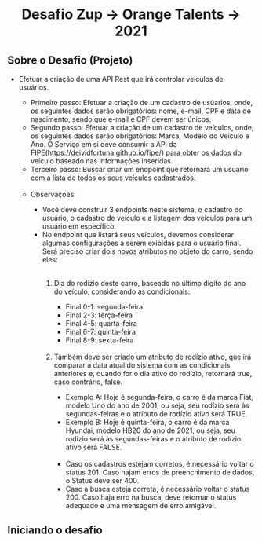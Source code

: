 <h1 align="center">
  <span> Desafio Zup -> Orange Talents -> 2021 </span>
</h1>
<h2>Sobre o Desafio (Projeto)</h2>

<ul>
  <li>Efetuar a criação de uma API Rest que irá controlar veículos de usuários.</li>
  <ul>
    <li>Primeiro passo: Efetuar a criação de um cadastro de usúarios, onde, os seguintes dados serão obrigatórios: nome, e-mail, CPF e data de nascimento, sendo que e-mail e CPF devem ser únicos.</li>
    <li>Segundo passo: Efetuar a criação de um cadastro de veículos, onde, os seguintes dados serão obrigatórios: Marca, Modelo do Veículo e Ano. O Serviço em si deve consumir a API da FIPE(https://deividfortuna.github.io/fipe/) para obter os dados do veículo baseado nas informações inseridas.</li>
    <li>Terceiro passo: Buscar criar um endpoint que retornará um usuário com a lista de todos os seus veículos cadastrados.</li>
    <br>
    <li>Observações:</li>
    <ul>
       <li>Você deve construir 3 endpoints neste sistema, o cadastro do usuário, o cadastro de veículo e a listagem dos veículos para um usuário em específico.</li>
       <li>No endpoint que listará seus veículos, devemos considerar algumas configurações a serem exibidas para o usuário final. Será preciso criar dois novos atributos no objeto do carro, sendo eles: </li>
       <br>
       <ol>
         <li>Dia do rodízio deste carro, baseado no último dígito do ano do veículo, considerando as condicionais:</li>
         <ul>
           <li>Final 0-1: segunda-feira</li>
           <li>Final 2-3: terça-feira</li>
           <li>Final 4-5: quarta-feira</li>
           <li>Final 6-7: quinta-feira</li>
           <li>Final 8-9: sexta-feira</li>
         </ul>
         <br>
         <li>Também deve ser criado um atributo de rodízio ativo, que irá comparar a data atual do sistema com as condicionais anteriores e, quando for o dia ativo do rodízio, retornará true, caso contrário, false.</li>
         <ul>
           <li>Exemplo A: Hoje é segunda-feira, o carro é da marca Fiat, modelo Uno do ano de 2001, ou seja, seu rodízio será às segundas-feiras e o atributo de rodízio ativo será TRUE.</li>
           <li>Exemplo B: Hoje é quinta-feira, o carro é da marca Hyundai, modelo HB20 do ano de 2021, ou seja, seu rodízio será às segundas-feiras e o atributo de rodízio ativo será FALSE.</li>
           <br>
           <li>Caso os cadastros estejam corretos, é necessário voltar o status 201. Caso hajam erros de preenchimento de dados, o Status deve ser 400.</li>
           <li>Caso a busca esteja correta, é necessário voltar o status 200. Caso haja erro na busca, deve retornar o status adequado e uma mensagem de erro amigável.</li>
         </ul>
       </ol>
    </ul>
  </ul>
</ul>



<h2>Iniciando o desafio</h2>
